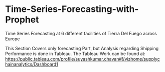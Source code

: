 # Time-Series-Forecasting-with-Prophet
Time Series Forecasting at 6 different facilities of Tierra Del Fuego across Europe

This Section Covers only forecasting Part, but Analysis regarding Shipping Performance is done in Tableau.
The Tableau Work can be found at:
https://public.tableau.com/profile/suyashkumar.chavan#!/vizhome/supplychainanalytics/Dashboard1

